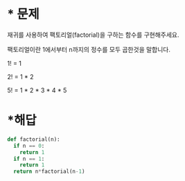 #  * 문제

재귀를 사용하여 팩토리얼(factorial)을 구하는 함수를 구현해주세요.

팩토리얼이란 1에서부터 n까지의 정수를 모두 곱한것을 말합니다.  

1! = 1

2! = 1 * 2

5! = 1 * 2 * 3 * 4 * 5

# *해답

```python
def factorial(n):
  if n == 0:
    return 1
  if n == 1:
    return 1
  return n*factorial(n-1)

```

